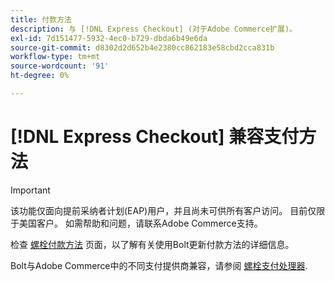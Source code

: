 ```yaml
---
title: 付款方法
description: 与 [!DNL Express Checkout] (对于Adobe Commerce扩展)。
exl-id: 7d151477-5932-4ec0-b729-dbda6b49e6da
source-git-commit: d8302d2d652b4e2380cc862183e58cbd2cca831b
workflow-type: tm+mt
source-wordcount: '91'
ht-degree: 0%

---
```


# [!DNL Express Checkout] 兼容支付方法

>[!IMPORTANT]
>
> 该功能仅面向提前采纳者计划(EAP)用户，并且尚未可供所有客户访问。 目前仅限于美国客户。 如需帮助和问题，请联系Adobe Commerce支持。

检查 [螺栓付款方法](https://help.bolt.com/shoppers/guides/checkout/update-payment-method) 页面，以了解有关使用Bolt更新付款方法的详细信息。

Bolt与Adobe Commerce中的不同支付提供商兼容，请参阅 [螺栓支付处理器](https://help.bolt.com/merchants/guides/merchant-setup/checkout/processor-guides/).
